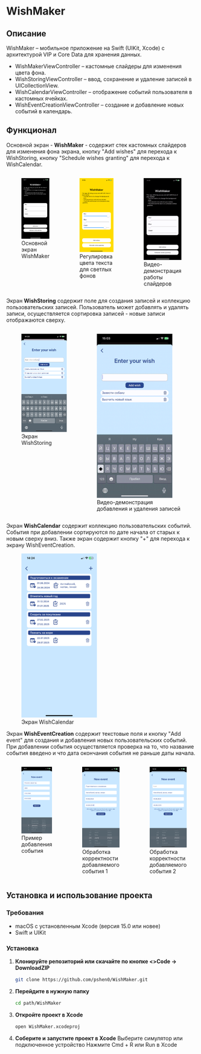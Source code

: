 WishMaker
=
Описание
-

WishMaker – мобильное приложение на Swift (UIKit, Xcode) с архитектурой VIP и Core Data для хранения данных.

* WishMakerViewController – кастомные слайдеры для изменения цвета фона.
* WishStoringViewController – ввод, сохранение и удаление записей в UICollectionView.
* WishCalendarViewController – отображение событий пользователя в кастомных ячейках.
* WishEventCreationViewController – создание и добавление новых событий в календарь.

Функционал
-
Основной экран - **WishMaker** - содержит стек кастомных слайдеров для изменения фона экрана, кнопку "Add wishes"
для перехода к WishStoring, кнопку "Schedule wishes granting" для перехода к WishCalendar.

<div style="display: flex; justify-content: space-between;">
  <figure>
    <img src="WishMaker/Resources/AppDiscriptionImages/Sliders1.PNG" width="200">
    <figcaption>Основной экран WishMaker</figcaption>
  </figure>
  <figure>
    <img src="WishMaker/Resources/AppDiscriptionImages/Sliders2.PNG" width="200">
    <figcaption>Регулировка цвета текста для светлых фонов</figcaption>
  </figure>
  <figure>
    <img src="WishMaker/Resources/AppDiscriptionImages/Sliders3.gif" width="200">
    <figcaption>Видео-демонстрация работы слайдеров</figcaption>
  </figure>
</div>


Экран **WishStoring** содержит поле для создания записей и коллекцию пользовательских записей.
Пользователь может добавлять и удалять записи, осуществляется сортировка записей - новые записи отображаются сверху.

<div style="display: flex; justify-content: space-between;">
  <figure>
    <img src="WishMaker/Resources/AppDiscriptionImages/Wish1.PNG" width="200">
    <figcaption>Экран WishStoring</figcaption>
  </figure>
  <figure>
    <img src="WishMaker/Resources/AppDiscriptionImages/Wish2.gif" width="200">
    <figcaption>Видео-демонстрация добавления и удаления записей</figcaption>
  </figure>
</div>

Экран **WishCalendar** содержит коллекцию пользовательских событий. События при добавлении сортируются по дате начала от 
старых к новым сверху вниз. Также экран содержит кнопку "+" для перехода к экрану WishEventCreation.

<figure>
  <img src="WishMaker/Resources/AppDiscriptionImages/Event4.PNG" width="200">
  <figcaption>Экран WishCalendar</figcaption>
</figure>

Экран **WishEventCreation** содержит текстовые поля и кнопку "Add event" для создания и добавления новых
пользовательских событий. При добавлении события осуществляется проверка на то, что название события введено и что 
дата окончания события не раньше даты начала. 

<div style="display: flex; justify-content: space-between;">
  <figure>
    <img src="WishMaker/Resources/AppDiscriptionImages/Event1.PNG" width="200">
    <figcaption>Пример добавления события</figcaption>
  </figure>
  <figure>
    <img src="WishMaker/Resources/AppDiscriptionImages/Event2.PNG" width="200">
    <figcaption>Обработка корректности добавляемого события 1</figcaption>
  </figure>
  <figure>
    <img src="WishMaker/Resources/AppDiscriptionImages/Event3.PNG" width="200">
    <figcaption>Обработка корректности добавляемого события 2</figcaption>
  </figure>
</div>

Установка и использование проекта
-
### Требования
- macOS с установленным Xcode (версия 15.0 или новее)
- Swift и UIKit

### Установка
1. **Клонируйте репозиторий или скачайте по кнопке <>Code → DownloadZIP**  
   ```sh
   git clone https://github.com/pshen0/WishMaker.git
    ```
2. **Перейдите в нужную папку**
    ```sh
    cd path/WishMaker
    ```
3. **Откройте проект в Xcode**
    ```sh
    open WishMaker.xcodeproj
    ```
4. **Соберите и запустите проект в Xcode**
    Выберите симулятор или подключенное устройство
    Нажмите Cmd + R или Run в Xcode
